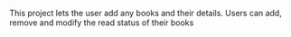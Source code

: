 This project lets the user add any books and their details. Users can add, remove and modify the read status of their books
